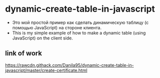 # dynamic-create-table-in-javascript
- Это мой простой пример как сделать динамическую таблицу (с помощью JavaScript) на стороне клиента.
- This is my simple example of how to make a dynamic table (using JavaScript) on the client side.

## link of work
https://rawcdn.githack.com/Danila95/dynamic-create-table-in-javascript/master/create-certificate.html
